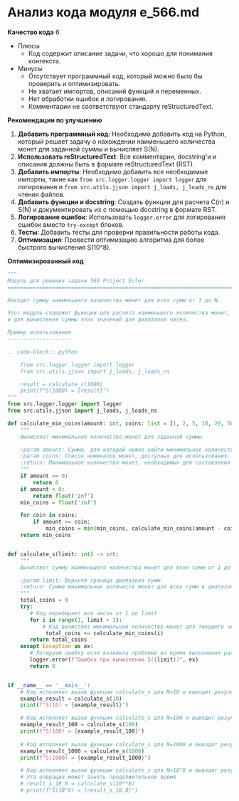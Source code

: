 # Анализ кода модуля e_566.md

**Качество кода**
6
- Плюсы
    - Код содержит описание задачи, что хорошо для понимания контекста.
- Минусы
    - Отсутствует программный код, который можно было бы проверить и оптимизировать.
    - Не хватает импортов, описаний функций и переменных.
    - Нет обработки ошибок и логирования.
    - Комментарии не соответствуют стандарту reStructuredText.

**Рекомендации по улучшению**
1.  **Добавить программный код**: Необходимо добавить код на Python, который решает задачу о нахождении наименьшего количества монет для заданной суммы и вычисляет S(N).
2.  **Использовать reStructuredText**: Все комментарии, docstring'и и описания должны быть в формате reStructuredText (RST).
3.  **Добавить импорты**: Необходимо добавить все необходимые импорты, такие как `from src.logger.logger import logger` для логирования и `from src.utils.jjson import j_loads, j_loads_ns` для чтения файлов.
4.  **Добавить функции и docstring**: Создать функции для расчета C(n) и S(N) и документировать их с помощью docstring в формате RST.
5.  **Логирование ошибок**: Использовать `logger.error` для логирования ошибок вместо `try-except` блоков.
6.  **Тесты**: Добавить тесты для проверки правильности работы кода.
7.  **Оптимизация**: Провести оптимизацию алгоритма для более быстрого вычисления S(10^8).

**Оптимизированный код**

```python
"""
Модуль для решения задачи 566 Project Euler.
=========================================================================================

Находит сумму наименьшего количества монет для всех сумм от 1 до N.

Этот модуль содержит функции для расчета наименьшего количества монет, необходимых для составления заданной суммы,
и для вычисления суммы этих значений для диапазона чисел.

Пример использования
--------------------

.. code-block:: python

    from src.logger.logger import logger
    from src.utils.jjson import j_loads, j_loads_ns

    result = calculate_s(1000)
    print(f"S(1000) = {result}")
"""
from src.logger.logger import logger
from src.utils.jjson import j_loads, j_loads_ns

def calculate_min_coins(amount: int, coins: list = [1, 2, 5, 10, 20, 50, 100]) -> int:
    """
    Вычисляет минимальное количество монет для заданной суммы.

    :param amount: Сумма, для которой нужно найти минимальное количество монет.
    :param coins: Список номиналов монет, доступных для использования.
    :return: Минимальное количество монет, необходимых для составления заданной суммы.
    """
    if amount == 0:
        return 0
    if amount < 0:
        return float('inf')
    min_coins = float('inf')

    for coin in coins:
        if amount >= coin:
            min_coins = min(min_coins, calculate_min_coins(amount - coin, coins) + 1)
    return min_coins


def calculate_s(limit: int) -> int:
    """
    Вычисляет сумму наименьшего количества монет для всех сумм от 1 до N.

    :param limit: Верхняя граница диапазона сумм.
    :return: Сумма минимальных количеств монет для всех сумм в диапазоне от 1 до limit.
    """
    total_coins = 0
    try:
       # Код перебирает все числа от 1 до limit
       for i in range(1, limit + 1):
           # Код вычисляет минимальное количество монет для текущего числа и добавляет его к общей сумме
            total_coins += calculate_min_coins(i)
       return total_coins
    except Exception as ex:
       # Логируем ошибку если возникла проблема во время выполнения расчета
       logger.error(f"Ошибка при вычислении S({limit})", ex)
       return 0


if __name__ == '__main__':
    # Код исполняет вызов функции calculate_s для N=10 и выводит результат
    example_result = calculate_s(10)
    print(f"S(10) = {example_result}")

    # Код исполняет вызов функции calculate_s для N=100 и выводит результат
    example_result_100 = calculate_s(100)
    print(f"S(100) = {example_result_100}")
    
    # Код исполняет вызов функции calculate_s для N=1000 и выводит результат
    example_result_1000 = calculate_s(1000)
    print(f"S(1000) = {example_result_1000}")

    # Код исполняет вызов функции calculate_s для N=10^8 и выводит результат
    # Эта операция может занять продолжительное время
    # result_s_10_8 = calculate_s(10**8)
    # print(f"S(10^8) = {result_s_10_8}")

```